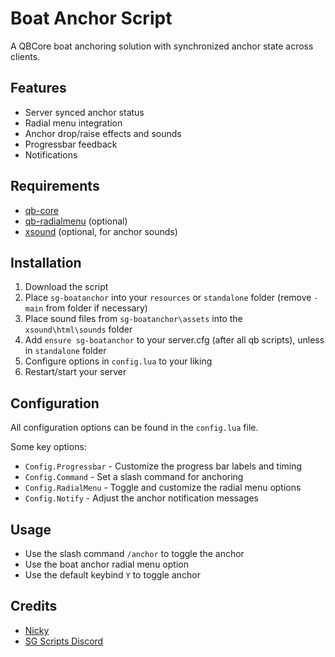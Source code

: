 # Boat Anchor Script

A QBCore boat anchoring solution with synchronized anchor state across clients.

## Features

- Server synced anchor status
- Radial menu integration
- Anchor drop/raise effects and sounds
- Progressbar feedback
- Notifications

## Requirements

- [qb-core](https://github.com/qbcore-framework/qb-core)
- [qb-radialmenu](https://github.com/qbcore-framework/qb-radialmenu) (optional)
- [xsound](https://github.com/Xogy/xsound) (optional, for anchor sounds)

## Installation

1. Download the script
2. Place `sg-boatanchor` into your `resources` or `standalone` folder (remove `-main` from folder if necessary)
3. Place sound files from `sg-boatanchor\assets` into the `xsound\html\sounds` folder
4. Add `ensure sg-boatanchor` to your server.cfg (after all qb scripts), unless in `standalone` folder
5. Configure options in `config.lua` to your liking
6. Restart/start your server

## Configuration

All configuration options can be found in the `config.lua` file.

Some key options:

- `Config.Progressbar` - Customize the progress bar labels and timing
- `Config.Command` - Set a slash command for anchoring
- `Config.RadialMenu` - Toggle and customize the radial menu options
- `Config.Notify` - Adjust the anchor notification messages

## Usage

- Use the slash command `/anchor` to toggle the anchor
- Use the boat anchor radial menu option
- Use the default keybind `Y` to toggle anchor

## Credits

- [Nicky](https://forum.cfx.re/u/Sanriku)
- [SG Scripts Discord](https://discord.gg/uEDNgAwhey)